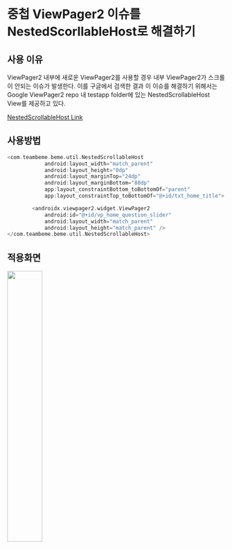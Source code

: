 # 중첩 ViewPager2 이슈를 NestedScorllableHost로 해결하기

## 사용 이유

ViewPager2 내부에 새로운 ViewPager2를 사용할 경우 내부 ViewPager2가 스크롤이 안되는 이슈가 발생한다. 이를 구글에서 검색한 결과 이 이슈를 해결하기 위해서는 Google ViewPager2 repo 내 testapp folder에 있는 NestedScrollableHost View를 제공하고 있다.

[NestedScrollableHost Link](https://github.com/android/views-widgets-samples/blob/master/ViewPager2/app/src/main/java/androidx/viewpager2/integration/testapp/NestedScrollableHost.kt)



## 사용방법

```kotlin
<com.teambeme.beme.util.NestedScrollableHost
            android:layout_width="match_parent"
            android:layout_height="0dp"
            android:layout_marginTop="24dp"
            android:layout_marginBottom="80dp"
            app:layout_constraintBottom_toBottomOf="parent"
            app:layout_constraintTop_toBottomOf="@+id/txt_home_title">

        <androidx.viewpager2.widget.ViewPager2
            android:id="@+id/vp_home_question_slider"
            android:layout_width="match_parent"
            android:layout_height="match_parent" />
</com.teambeme.beme.util.NestedScrollableHost>
```



## 적용화면

<img src="https://user-images.githubusercontent.com/54518925/103989529-312e4f80-51d3-11eb-9d8f-25e171c3f667.gif" width="40%"/>
